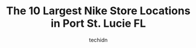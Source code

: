 ---
layout: ampstory
image: https://i0.wp.com/www.depkes.org/wp-content/uploads/2023/06/nike-0-in-port-st-lucie-fl-1685967298.jpeg?resize=640,853
author: techidn
featured: false
description: Discover the impressive array of Nike options in Port St. Lucie FL, where you can find 10 of the largest Nike establishments in the area. From renowned classics to hidden gems, Port St. Luci
title: The 10 Largest Nike Store Locations in Port St. Lucie FL
cover:
   title: The 10 Largest Nike Store Locations in Port St. Lucie FL
   subtitle: Rickpate
   background: https://www.depkes.org/wp-content/uploads/2023/06/nike-0-in-port-st-lucie-fl-1685967298.jpeg

pages: 
 - layout: thirds
   top: <h1>#1 Nike Factory Store</h1>
   bottom: "<p>Overall this was a nice store. The prices were better than I expected. I normally wear rebook, but I got a pair of Nike today because the price was so low. Got 20% off of</p>"
   background: https://www.depkes.org/wp-content/uploads/2023/06/nike-1-in-port-st-lucie-fl-1685967299.jpeg
   backgroundblur: true
 - layout: thirds
   top: <h1>#2 Nike Factory Store</h1>
   bottom: "<p>8200 Vineland Ave Suite 600, Orlando, FL 32821, United States</p>"
   background: https://www.depkes.org/wp-content/uploads/2023/06/nike-2-in-port-st-lucie-fl-1685967300.jpeg
   cta:
      link: https://www.depkes.org/blog/the-10-largest-nike-store-locations-in-port-st-lucie-fl/
      text: The 10 Largest Nike Store Locations in Port St. Lucie FL
 - layout: thirds
   top: <h1>#3 Nike Clearance Store</h1>
   bottom: "<p>5209 International Dr Suite A-C, Orlando, FL 32819, United States</p>"
   background: https://www.depkes.org/wp-content/uploads/2023/06/nike-3-in-port-st-lucie-fl-1685967301.jpeg
   cta:
      link: https://www.depkes.org/blog/the-10-largest-nike-store-locations-in-port-st-lucie-fl/
      text: The 10 Largest Nike Store Locations in Port St. Lucie FL
 - layout: thirds
   top: <h1>#4 Nike Factory Store</h1>
   bottom: "<p>4977 International Dr #3B-13, Orlando, FL 32819, United States</p>"
   background: https://plus.unsplash.com/premium_photo-1664640458616-3c74f8cb4589?ixlib=rb-4.0.3&ixid=MnwxMjA3fDB8MHxwaG90by1wYWdlfHx8fGVufDB8fHx8&auto=format&fit=crop&w=640&h=853&q=80
   cta:
      link: https://www.depkes.org/blog/the-10-largest-nike-store-locations-in-port-st-lucie-fl/
      text: The 10 Largest Nike Store Locations in Port St. Lucie FL
 - layout: thirds
   top: <h1>#5 dds DISCOUNTS</h1>
   bottom: "<p>10101 S U.S. Hwy 1, Port St. Lucie, FL 34952, United States</p>"
   background: https://images.unsplash.com/photo-1531169509526-f8f1fdaa4a67?ixlib=rb-4.0.3&ixid=MnwxMjA3fDB8MHxwaG90by1wYWdlfHx8fGVufDB8fHx8&auto=format&fit=crop&w=640&h=853&q=80
   cta:
      link: https://www.depkes.org/blog/the-10-largest-nike-store-locations-in-port-st-lucie-fl/
      text: The 10 Largest Nike Store Locations in Port St. Lucie FL
 - layout: thirds
   top: <h1>#6 Nike Factory Store</h1>
   bottom: "<p>1731 Palm Beach Lakes Blvd Suite E301, West Palm Beach, FL 33401, United States</p>"
   background: https://images.unsplash.com/photo-1534312527009-56c7016453e6?ixlib=rb-4.0.3&ixid=MnwxMjA3fDB8MHxwaG90by1wYWdlfHx8fGVufDB8fHx8&auto=format&fit=crop&w=640&h=853&q=80
   cta:
      link: https://www.depkes.org/blog/the-10-largest-nike-store-locations-in-port-st-lucie-fl/
      text: The 10 Largest Nike Store Locations in Port St. Lucie FL
 - layout: thirds
   top: <h1>#7 Ross Dress for Less</h1>
   bottom: "<p>1721 St Lucie W Blvd, Port St. Lucie, FL 34986, United States</p>"
   background: https://images.unsplash.com/photo-1609083590460-7b8cc0ca65f8?ixlib=rb-4.0.3&ixid=MnwxMjA3fDB8MHxwaG90by1wYWdlfHx8fGVufDB8fHx8&auto=format&fit=crop&w=640&h=853&q=80
   cta:
      link: https://www.depkes.org/blog/the-10-largest-nike-store-locations-in-port-st-lucie-fl/
      text: The 10 Largest Nike Store Locations in Port St. Lucie FL
 - layout: thirds
   middle: Continue reading...
   background: https://images.unsplash.com/photo-1580610447943-1bfbef5efe07?ixlib=rb-4.0.3&ixid=MnwxMjA3fDB8MHxwaG90by1wYWdlfHx8fGVufDB8fHx8&auto=format&fit=crop&w=640&h=853&q=80
   cta:
      link: https://www.depkes.org/blog/the-10-largest-nike-store-locations-in-port-st-lucie-fl/
      text: The 10 Largest Nike Store Locations in Port St. Lucie FL
      
---
